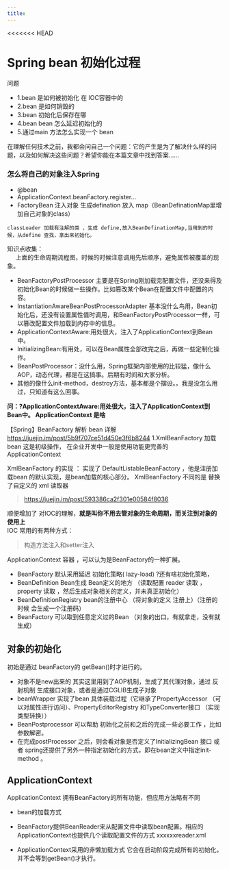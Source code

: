 ```yaml
---
title:
---
```

<<<<<<< HEAD
# Spring bean 初始化过程
问题
*  1.bean 是如何被初始化 在 IOC容器中的
* 2.bean 是如何销毁的
* 3.bean 初始化后保存在哪
* 4.bean bean 怎么延迟初始化的
* 5.通过main 方法怎么实现一个 bean

在理解任何技术之前，我都会问自己一个问题：它的产生是为了解决什么样的问题，以及如何解决这些问题？希望你能在本篇文章中找到答案……
### 怎么将自己的对象注入Spring
- @bean
- ApplicationContext.beanFactory.register...
- FactoryBean 注入对象 生成defination 放入 map（BeanDefinationMap里增加自己对象的class）

`classLoader 加载有注解的类 ，生成 define,放入BeanDefinationMap,当用到的时候，从define 查找，拿出来初始化。`

知识点收集：</br>
&nbsp;&nbsp;&nbsp;&nbsp;&#160;上面的生命周期流程图，时候的时候注意调用先后顺序，避免属性被覆盖的现象。
* BeanFactoryPostProcessor 主要是在Spring刚加载完配置文件，还没来得及初始化Bean的时候做一些操作。比如篡改某个Bean在配置文件中配置的内容。
* InstantiationAwareBeanPostProcessorAdapter 基本没什么鸟用，Bean初始化后，还没有设置属性值时调用，和BeanFactoryPostProcessor一样，可以篡改配置文件加载到内存中的信息。 
* ApplicationContextAware:用处很大，注入了ApplicationContext到Bean中。
* InitializingBean:有用处，可以在Bean属性全部改完之后，再做一些定制化操作。
* BeanPostProcessor：没什么用，Spring框架内部使用的比较猛，像什么AOP，动态代理，都是在这搞事。后期有时间和大家分析。
* 其他的像什么init-method，destroy方法，基本都是个摆设。。我是没怎么用过，只知道有这么回事。

**问：?ApplicationContextAware:用处很大，注入了ApplicationContext到Bean中。   ApplicationContext 是啥**

  【Spring】BeanFactory 解析 bean 详解 https://juejin.im/post/5b9f707ce51d450e3f6b8244
    1.XmlBeanFactory 加载 bean  这是初级操作， 在企业开发中一般是使用功能更完善的 ApplicationContext

XmlBeanFactory 的实现 ：
  实现了 DefaultListableBeanFactory 	，他是注册加载bean 的默认实现，是bean加载的核心部分。
  XmlBeanFactory 不同的是 替换了自定义的 xml 读取器

> https://juejin.im/post/593386ca2f301e00584f8036

顺便增加了 对IOC的理解，**就是叫你不用去管对象的生命周期，而关注到对象的使用上**</br>
IOC 常用的有两种方式：
>构造方法注入和setter注入

ApplicationContext 容器 ，可以认为是BeanFactory的一种扩展。
* BeanFactory 默认采用延迟 初始化策略( lazy-load)  ?还有啥初始化策略，
*  BeanDefinition Bean生成 Bean定义的地方  （读取配置 reader 读取 ，property 读取 ，然后生成对象相关的定义，并未真正初始化）
* BeanDefinitionRegistry bean的注册中心 （将对象的定义 注册上）（注册的时候 会生成一个注册码）
*  BeanFactory 可以取到任意定义过的Bean  （对象的出口，有就拿走，没有就生成）

## 对象的初始化
初始是通过 beanFactory的 getBean()时才进行的。

* 对象不是new出来的 其实这里用到了AOP机制，生成了其代理对象，通过 反射机制 生成接口对象，或者是通过CGLIB生成子对象
* beanWrapper 实现了bean 具体装载过程（它继承了PropertyAccessor （可以对属性进行访问）、PropertyEditorRegistry 和TypeConverter接口 （实现类型转换））
* BeanPostprocessor 可以帮助 初始化之前和之后的完成一些必要工作 ，比如 参数解密。
* 在完成postProcessor 之后，则会看对象是否定义了InitializingBean 接口  或者 spring还提供了另外一种指定初始化的方式，即在bean定义中指定init-method 。


## ApplicationContext

ApplicationContext 拥有BeanFactory的所有功能，但应用方法略有不同

* bean的加载方式
* BeanFactory提供BeanReader来从配置文件中读取bean配置。相应的ApplicationContext也提供几个读取配置文件的方式 xxxxxxreader.xml

* ApplicationContext采用的非懒加载方式 	它会在启动阶段完成所有的初始化，并不会等到getBean()才执行。




